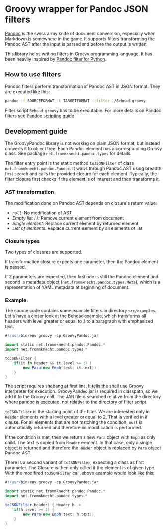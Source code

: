 # Groovy wrapper for Pandoc JSON filters

[Pandoc](http://johnmacfarlane.net/pandoc/index.html) is the swiss army knife of document conversion, especially when Markdown is somewhere in the game. It supports filters transforming the Pandoc AST after the input is parsed and before the output is written.

This library helps writing filters in Groovy programming language. It has been heavily inspired by [Pandoc filter for Python](https://github.com/jgm/pandocfilters).

## How to use filters
Pandoc filters perform transformation of Pandoc AST in JSON format. They are executed like this:
```bash
pandoc -f SOURCEFORMAT -t TARGETFORMAT --filter ./Behead.groovy
```

Filter script `Behead.groovy` has to be executable. For more details on Pandoc filters see [Pandoc scripting guide](http://johnmacfarlane.net/pandoc/scripting.html)

## Development guide
The GroovyPandoc library is not working on plain JSON format, but instead converts it to object tree. Each Pandoc element has a corresponding Groovy class. See package `net.frommknecht.pandoc.types` for details.

The filter entry point is the static method `toJSONFilter` of class `net.frommknecht.pandoc.Pandoc`. It walks through Pandoc AST using breadth first search and calls the provided closure for each element. Typically, the filter closure first checks if the element is of interest and then transforms it.

### AST transformation
The modification done on Pandoc AST depends on closure's return value:

* *`null`:* No modification of AST
* *Empty list `[]`:* Remove current element from document
* *Single element:* Replace current element by returned element
* *List of elements:* Replace current element by all elements of list

### Closure types  
Two types of closures are supported. 

If transformation closure expects one parameter, then the Pandoc element is passed. 

If 2 parameters are expected, then first one is still the Pandoc element and second is metadata object (`net.frommknecht.pandoc.types.Meta`), which is a representation of YAML metadata at beginning of document.
 
### Example
The source code contains some example filters in directory `src/examples`. Let's have a closer look at the Behead example, which transforms all headers with level greater or equal to 2 to a paragraph with emphasized text.

```groovy
#!/usr/bin/env groovy -cp GroovyPandoc.jar

import static net.frommknecht.pandoc.Pandoc.*
import net.frommknecht.pandoc.types.*

toJSONFilter { 
	if(it in Header && it.level >= 2) {
		new Para(new Emph(text: it.text))
	}
}
```

The script requires shebang at first line. It tells the shell use Groovy interpreter for execution. GroovyPandoc.jar is required in classpath, so we add it to the Groovy call. The JAR file is searched relative from the directory where pandoc is executed, not relative to the directory of filter script.

`toJSONFilter` is the starting point of the filter. We are interested only in `Header` elements with a level greater or equal to 2. That is verified in if clause. For all elements that are not matching the condition, `null` is automatically returned and therefore no modification is performed.

If the condition is met, then we return a new `Para` object with `Emph` as only child. The text is copied from `Header` element. In that case, only a single object is returned and therefore the `Header` object is replaced by `Para` object Pandoc AST.

There is a second variant of `toJSONFilter`, expecting a class as first parameter. The Closure is then only called if the element is of given type. With the modifired `toJSONFilter` call, above example would look like this:

```groovy
#!/usr/bin/env groovy -cp GroovyPandoc.jar

import static net.frommknecht.pandoc.Pandoc.*
import net.frommknecht.pandoc.types.*

toJSONFilter(Header) { Header h -> 
	if(h.level >= 2) {
		new Para(new Emph(text: h.text))
	}
}
```

